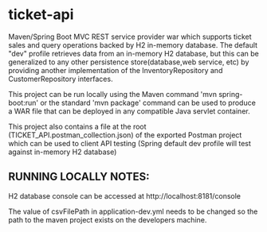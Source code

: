 # ticket-api  


Maven/Spring Boot MVC REST service provider war which supports ticket sales and query operations backed by H2 in-memory database. 
The default "dev" profile retrieves data from an in-memory H2 database, but this can be generalized to any other persistence store(database,web service, etc)
by providing another implementation of the InventoryRepository and CustomerRepository interfaces.

This project can be run locally using the Maven command 'mvn spring-boot:run' or the standard 'mvn package' command can be
used to produce a WAR file that can be deployed in any compatible Java servlet container.

This project also contains a file at the root (TICKET_API.postman_collection.json) of the exported Postman project which can be used to client API testing (Spring default dev profile will test against in-memory H2 database)

## RUNNING LOCALLY NOTES: 
H2 database console can be accessed at http://localhost:8181/console

The value of csvFilePath in application-dev.yml needs to be changed so the path to the maven project exists on the developers machine.
